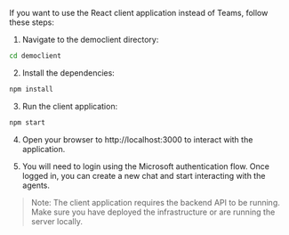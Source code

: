 If you want to use the React client application instead of Teams, follow these steps:

1. Navigate to the democlient directory:
```bash
cd democlient
```

2. Install the dependencies:
```bash
npm install
```

3. Run the client application:
```bash
npm start
```

4. Open your browser to http://localhost:3000 to interact with the application.

5. You will need to login using the Microsoft authentication flow. Once logged in, you can create a new chat and start interacting with the agents.

> Note: The client application requires the backend API to be running. Make sure you have deployed the infrastructure or are running the server locally.
